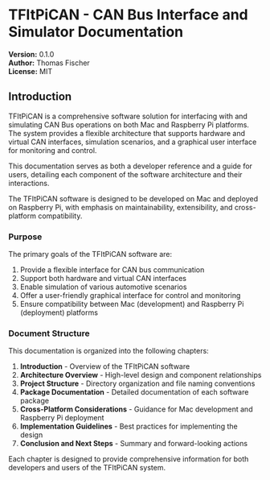 # TFItPiCAN - CAN Bus Interface and Simulator Documentation

**Version:** 0.1.0  
**Author:** Thomas Fischer  
**License:** MIT

## Introduction

TFItPiCAN is a comprehensive software solution for interfacing with and simulating CAN Bus operations on both Mac and Raspberry Pi platforms. The system provides a flexible architecture that supports hardware and virtual CAN interfaces, simulation scenarios, and a graphical user interface for monitoring and control.

This documentation serves as both a developer reference and a guide for users, detailing each component of the software architecture and their interactions.

The TFItPiCAN software is designed to be developed on Mac and deployed on Raspberry Pi, with emphasis on maintainability, extensibility, and cross-platform compatibility.

### Purpose

The primary goals of the TFItPiCAN software are:

1. Provide a flexible interface for CAN bus communication
2. Support both hardware and virtual CAN interfaces
3. Enable simulation of various automotive scenarios
4. Offer a user-friendly graphical interface for control and monitoring
5. Ensure compatibility between Mac (development) and Raspberry Pi (deployment) platforms

### Document Structure

This documentation is organized into the following chapters:

1. **Introduction** - Overview of the TFItPiCAN software
2. **Architecture Overview** - High-level design and component relationships
3. **Project Structure** - Directory organization and file naming conventions
4. **Package Documentation** - Detailed documentation of each software package
5. **Cross-Platform Considerations** - Guidance for Mac development and Raspberry Pi deployment
6. **Implementation Guidelines** - Best practices for implementing the design
7. **Conclusion and Next Steps** - Summary and forward-looking actions

Each chapter is designed to provide comprehensive information for both developers and users of the TFItPiCAN system.

